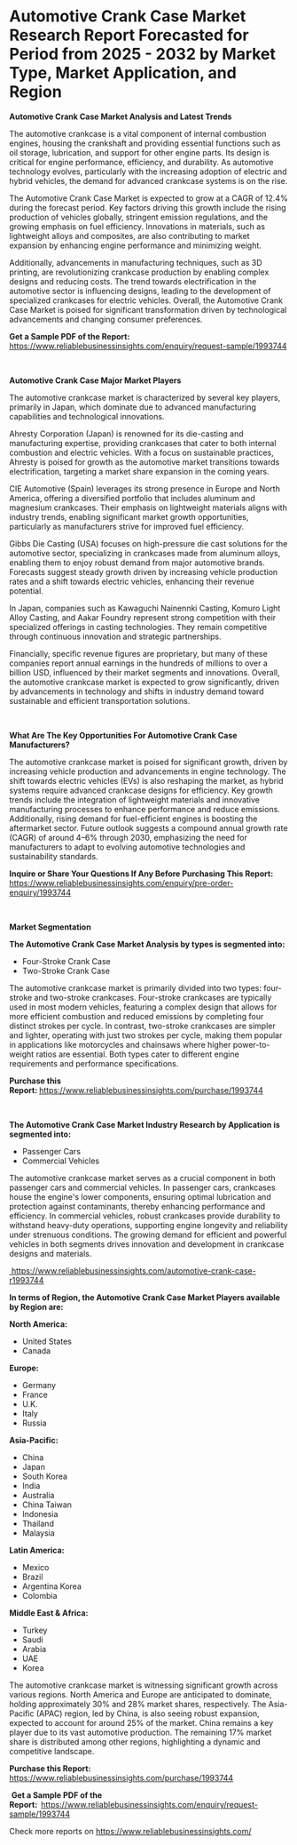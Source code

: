 <p><h1>Automotive Crank Case Market Research Report Forecasted for Period from 2025 -  2032 by Market Type, Market Application, and Region</h1></p><p><strong>Automotive Crank Case Market Analysis and Latest Trends</strong></p>
<p><p>The automotive crankcase is a vital component of internal combustion engines, housing the crankshaft and providing essential functions such as oil storage, lubrication, and support for other engine parts. Its design is critical for engine performance, efficiency, and durability. As automotive technology evolves, particularly with the increasing adoption of electric and hybrid vehicles, the demand for advanced crankcase systems is on the rise.</p><p>The Automotive Crank Case Market is expected to grow at a CAGR of 12.4% during the forecast period. Key factors driving this growth include the rising production of vehicles globally, stringent emission regulations, and the growing emphasis on fuel efficiency. Innovations in materials, such as lightweight alloys and composites, are also contributing to market expansion by enhancing engine performance and minimizing weight.</p><p>Additionally, advancements in manufacturing techniques, such as 3D printing, are revolutionizing crankcase production by enabling complex designs and reducing costs. The trend towards electrification in the automotive sector is influencing designs, leading to the development of specialized crankcases for electric vehicles. Overall, the Automotive Crank Case Market is poised for significant transformation driven by technological advancements and changing consumer preferences.</p></p>
<p><strong>Get a Sample PDF of the Report:&nbsp;</strong> <a href="https://www.reliablebusinessinsights.com/enquiry/request-sample/1993744?utm_campaign=3128&utm_medium=2&utm_source=Github&utm_content=ia&utm_term=29032025&utm_id=automotive-crank-case">https://www.reliablebusinessinsights.com/enquiry/request-sample/1993744</a></p>
<p>&nbsp;</p>
<p><strong>Automotive Crank Case Major Market Players</strong></p>
<p><p>The automotive crankcase market is characterized by several key players, primarily in Japan, which dominate due to advanced manufacturing capabilities and technological innovations. </p><p>Ahresty Corporation (Japan) is renowned for its die-casting and manufacturing expertise, providing crankcases that cater to both internal combustion and electric vehicles. With a focus on sustainable practices, Ahresty is poised for growth as the automotive market transitions towards electrification, targeting a market share expansion in the coming years.</p><p>CIE Automotive (Spain) leverages its strong presence in Europe and North America, offering a diversified portfolio that includes aluminum and magnesium crankcases. Their emphasis on lightweight materials aligns with industry trends, enabling significant market growth opportunities, particularly as manufacturers strive for improved fuel efficiency.</p><p>Gibbs Die Casting (USA) focuses on high-pressure die cast solutions for the automotive sector, specializing in crankcases made from aluminum alloys, enabling them to enjoy robust demand from major automotive brands. Forecasts suggest steady growth driven by increasing vehicle production rates and a shift towards electric vehicles, enhancing their revenue potential.</p><p>In Japan, companies such as Kawaguchi Nainennki Casting, Komuro Light Alloy Casting, and Aakar Foundry represent strong competition with their specialized offerings in casting technologies. They remain competitive through continuous innovation and strategic partnerships.</p><p>Financially, specific revenue figures are proprietary, but many of these companies report annual earnings in the hundreds of millions to over a billion USD, influenced by their market segments and innovations. Overall, the automotive crankcase market is expected to grow significantly, driven by advancements in technology and shifts in industry demand toward sustainable and efficient transportation solutions.</p></p>
<p>&nbsp;</p>
<p><strong>What Are The Key Opportunities For Automotive Crank Case Manufacturers?</strong></p>
<p><p>The automotive crankcase market is poised for significant growth, driven by increasing vehicle production and advancements in engine technology. The shift towards electric vehicles (EVs) is also reshaping the market, as hybrid systems require advanced crankcase designs for efficiency. Key growth trends include the integration of lightweight materials and innovative manufacturing processes to enhance performance and reduce emissions. Additionally, rising demand for fuel-efficient engines is boosting the aftermarket sector. Future outlook suggests a compound annual growth rate (CAGR) of around 4–6% through 2030, emphasizing the need for manufacturers to adapt to evolving automotive technologies and sustainability standards.</p></p>
<p><strong>Inquire or Share Your Questions If Any Before Purchasing This Report:</strong> <a href="https://www.reliablebusinessinsights.com/enquiry/pre-order-enquiry/1993744?utm_campaign=3128&utm_medium=2&utm_source=Github&utm_content=ia&utm_term=29032025&utm_id=automotive-crank-case">https://www.reliablebusinessinsights.com/enquiry/pre-order-enquiry/1993744</a></p>
<p>&nbsp;</p>
<p><strong>Market Segmentation</strong></p>
<p><strong>The Automotive Crank Case Market Analysis by types is segmented into:</strong></p>
<p><ul><li>Four-Stroke Crank Case</li><li>Two-Stroke Crank Case</li></ul></p>
<p><p>The automotive crankcase market is primarily divided into two types: four-stroke and two-stroke crankcases. Four-stroke crankcases are typically used in most modern vehicles, featuring a complex design that allows for more efficient combustion and reduced emissions by completing four distinct strokes per cycle. In contrast, two-stroke crankcases are simpler and lighter, operating with just two strokes per cycle, making them popular in applications like motorcycles and chainsaws where higher power-to-weight ratios are essential. Both types cater to different engine requirements and performance specifications.</p></p>
<p><strong>Purchase this Report:&nbsp;</strong><a href="https://www.reliablebusinessinsights.com/purchase/1993744?utm_campaign=3128&utm_medium=2&utm_source=Github&utm_content=ia&utm_term=29032025&utm_id=automotive-crank-case">https://www.reliablebusinessinsights.com/purchase/1993744</a></p>
<p>&nbsp;</p>
<p><strong>The Automotive Crank Case Market Industry Research by Application is segmented into:</strong></p>
<p><ul><li>Passenger Cars</li><li>Commercial Vehicles</li></ul></p>
<p><p>The automotive crankcase market serves as a crucial component in both passenger cars and commercial vehicles. In passenger cars, crankcases house the engine's lower components, ensuring optimal lubrication and protection against contaminants, thereby enhancing performance and efficiency. In commercial vehicles, robust crankcases provide durability to withstand heavy-duty operations, supporting engine longevity and reliability under strenuous conditions. The growing demand for efficient and powerful vehicles in both segments drives innovation and development in crankcase designs and materials.</p></p>
<p><a href="https://www.reliablebusinessinsights.com/automotive-crank-case-r1993744?utm_campaign=3128&utm_medium=2&utm_source=Github&utm_content=ia&utm_term=29032025&utm_id=automotive-crank-case">&nbsp;https://www.reliablebusinessinsights.com/automotive-crank-case-r1993744</a></p>
<p><strong>In terms of Region, the Automotive Crank Case Market Players available by Region are:</strong></p>
<p>
    <p> <strong> North America: </strong>
        <ul>
            <li>United States</li>
            <li>Canada</li>
        </ul>
        </p> 
    <p> <strong> Europe: </strong>
        <ul>
            <li>Germany</li>
            <li>France</li>
            <li>U.K.</li>
            <li>Italy</li>
            <li>Russia</li>
        </ul>
        </p> 
    <p> <strong> Asia-Pacific: </strong>
        <ul>
            <li>China</li>
            <li>Japan</li>
            <li>South Korea</li>
            <li>India</li>
            <li>Australia</li>
            <li>China Taiwan</li>
            <li>Indonesia</li>
            <li>Thailand</li>
            <li>Malaysia</li>
        </ul>
        </p> 
    <p> <strong> Latin America: </strong>
        <ul>
            <li>Mexico</li>
            <li>Brazil</li>
            <li>Argentina Korea</li>
            <li>Colombia</li>
        </ul>
        </p> 
    <p> <strong> Middle East & Africa: </strong>
        <ul>
            <li>Turkey</li>
            <li>Saudi</li>
            <li>Arabia</li>
            <li>UAE</li>
            <li>Korea</li>
        </ul>
    </p>
    </p>
<p><p>The automotive crankcase market is witnessing significant growth across various regions. North America and Europe are anticipated to dominate, holding approximately 30% and 28% market shares, respectively. The Asia-Pacific (APAC) region, led by China, is also seeing robust expansion, expected to account for around 25% of the market. China remains a key player due to its vast automotive production. The remaining 17% market share is distributed among other regions, highlighting a dynamic and competitive landscape.</p></p>
<p><strong>Purchase this Report: </strong><a href="https://www.reliablebusinessinsights.com/purchase/1993744?utm_campaign=3128&utm_medium=2&utm_source=Github&utm_content=ia&utm_term=29032025&utm_id=automotive-crank-case">https://www.reliablebusinessinsights.com/purchase/1993744</a></p>
<p>&nbsp;<strong>Get a Sample PDF of the Report:&nbsp;&nbsp;</strong><a href="https://www.reliablebusinessinsights.com/enquiry/request-sample/1993744?utm_campaign=3128&utm_medium=2&utm_source=Github&utm_content=ia&utm_term=29032025&utm_id=automotive-crank-case">https://www.reliablebusinessinsights.com/enquiry/request-sample/1993744</a></p>
<p><strong></strong></p>
<p>Check more reports on <a href="https://www.reliablebusinessinsights.com/?utm_campaign=3128&utm_medium=2&utm_source=Github&utm_content=ia&utm_term=29032025&utm_id=automotive-crank-case">https://www.reliablebusinessinsights.com/</a></p>
